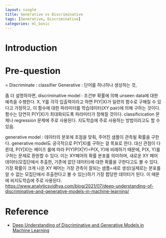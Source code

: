 ```yaml
---
layout: single
title: Generative vs Discriminative 
tags: [Generative, Discriminative]
categories: ml_basic
---
```

# Introduction



# Pre-question
=
Discriminate : classifier
Generative : 단어를 하나하나 생성하는 것,

좀 더 설명하자면,
discriminative model : 조건부 확률에 의해 unseen data에 대한 예측을 수행한다. X, Y를 각각 입출력이라고 하면 P(Y|X)가 일련의 함수로 구해질 수 있다고 가정하고, 이 함수에 대한 파라미터를 학습데이터(XY pair)에 의해 구하는 것이다. 함수는 당연히 P(Y|X)가 최대화되도록 파라미터가 정해질 것이다.
classificication 문제나 regression 문제에 주로 사용된다. 지도학습에 주로 사용하는 방법이라고도 할 수 있음.

generative model : 데이터의 분포에 초점을 맞춰, 주어진 샘플이 관측될 확률을 구한다. 
 generative model도 궁극적으로 P(Y|X)를 구하는 걸 목표로 한다. 대신 관점이 다른데, P(Y|X)는 베이즈 룰에 따라 P(Y)P(X|Y)=P(X, Y)에 비례하기 때문에, P(X, Y)를 구하는 문제로 환원할 수 있다. 
이는 XY페어의 확률 분포를 의미하며, 새로운 XY 페어 데이터(모집단에서 추출한, 기존에 없던 데이터)에 대한 확률을 구한다고도 볼 수 있다. 가장 확률이 크게 나온 XY 페어는 가장 관측이 잘되는 샘플=새로 생성(실제로는 분포를 알 수 없는 모집단에서 추출한다고 불 수 있는)하기 가장 합당한 데이터가 된다. 이 때문에 비지도학습에 주로 사용된다.
https://www.analyticsvidhya.com/blog/2021/07/deep-understanding-of-discriminative-and-generative-models-in-machine-learning/

# Reference
- [Deep Understanding of Discriminative and Generative Models in Machine Learning](https://www.analyticsvidhya.com/blog/2021/07/deep-understanding-of-discriminative-and-generative-models-in-machine-learning/)